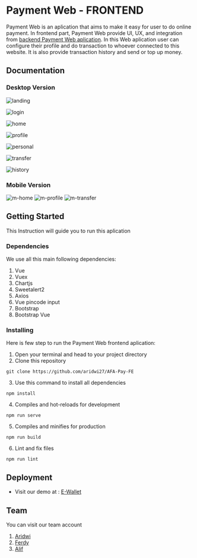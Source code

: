 # Payment Web - FRONTEND

Payment Web is an aplication that aims to make it easy for user to do online payment. In frontend part, Payment Web provide UI, UX, and integration from [backend Payment Web aplication](https://github.com/aridwi27/AFA-Pay-BE). In this Web aplication user can configure their profile and do transaction to whoever connected to this website. It is also provide transaction history and send or top up money.


## Documentation

### Desktop Version
![landing](https://i.ibb.co/5hKrFL2/landing-page.png)

![login](https://i.ibb.co/c1MK9Bv/Login.png)

![home](https://i.ibb.co/h1Sv847/homenew.png)

![profile](https://i.ibb.co/ZBkB81D/profilenew.png)

![personal](https://i.ibb.co/6yKJbyH/persoalinfonew.png)

![transfer](https://i.ibb.co/K926GHX/transfer-new.png)

![history](https://i.ibb.co/XJcShkx/searchnew.png)

### Mobile Version
![m-home](https://i.ibb.co/bRdMHty/homemnew.png)    ![m-profile](https://i.ibb.co/VmTTFBK/personalm.png)    ![m-transfer](https://i.ibb.co/ZhLNrcH/transferm.png)


## Getting Started

This Instruction will guide you to run this aplication

### Dependencies

We use all this main following dependencies:

1. Vue
2. Vuex
3. Chartjs
4. Sweetalert2
5. Axios
6. Vue pincode input
7. Bootstrap
8. Bootstrap Vue

### Installing

Here is few step to run the Payment Web frontend aplication:

1. Open your terminal and head to your project directory
2. Clone this repository
```
git clone https://github.com/aridwi27/AFA-Pay-FE
``` 
3. Use this command to install all dependencies
```
npm install
```
4. Compiles and hot-reloads for development
```
npm run serve
```
5. Compiles and minifies for production
```
npm run build
```
6. Lint and fix files
```
npm run lint
```

## Deployment
 * Visit our demo at : [E-Wallet](http://52.91.116.102:3010/)

## Team
You can visit our team account

1. [Aridwi](https://github.com/aridwi27)
2. [Ferdy](https://github.com/cotbakheu)
3. [Alif](https://github.com/alifma)

